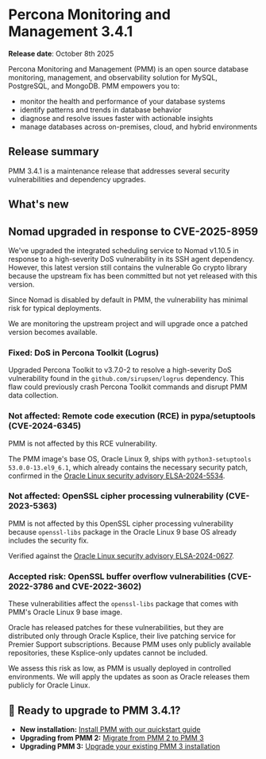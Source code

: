 # Percona Monitoring and Management 3.4.1

**Release date**: October 8th 2025

Percona Monitoring and Management (PMM) is an open source database monitoring, management, and observability solution for MySQL, PostgreSQL, and MongoDB. PMM empowers you to:

- monitor the health and performance of your database systems
- identify patterns and trends in database behavior
- diagnose and resolve issues faster with actionable insights
- manage databases across on-premises, cloud, and hybrid environments

## Release summary

PMM 3.4.1 is a maintenance release that addresses several security vulnerabilities and dependency upgrades.

## What's new

## Nomad upgraded in response to CVE-2025-8959
We've upgraded the integrated scheduling service to Nomad v1.10.5 in response to a high-severity DoS vulnerability in its SSH agent dependency. However, this latest version still contains the vulnerable Go crypto library because the upstream fix has been committed but not yet released with this version.

Since Nomad is disabled by default in PMM, the vulnerability has minimal risk for typical deployments.

We are monitoring the upstream project and will upgrade once a patched version becomes available.

### Fixed: DoS in Percona Toolkit (Logrus)
Upgraded Percona Toolkit to v3.7.0-2 to resolve a high-severity DoS vulnerability found in the `github.com/sirupsen/logrus` dependency. This flaw could previously crash Percona Toolkit commands and disrupt PMM data collection.

### Not affected: Remote code execution (RCE) in pypa/setuptools (CVE-2024-6345)
PMM is not affected by this RCE vulnerability. 

The PMM image's base OS, Oracle Linux 9, ships with `python3-setuptools 53.0.0-13.el9_6.1`, which already contains the necessary security patch,  confirmed in the [Oracle Linux security advisory ELSA-2024-5534](https://linux.oracle.com/errata/ELSA-2024-5534.html).

### Not affected: OpenSSL cipher processing vulnerability (CVE-2023-5363)
PMM is not affected by this OpenSSL cipher processing vulnerability because `openssl-libs` package in the Oracle Linux 9 base OS already includes the security fix.

Verified against the [Oracle Linux security advisory ELSA-2024-0627](https://linux.oracle.com/errata/ELSA-2024-0627.html).

### Accepted risk: OpenSSL buffer overflow vulnerabilities (CVE-2022-3786 and CVE-2022-3602)
These vulnerabilities affect the `openssl-libs` package that comes with PMM's Oracle Linux 9 base image.

Oracle has released patches for these vulnerabilities, but they are distributed only through Oracle Ksplice, their live patching service for Premier Support subscriptions. Because PMM uses only publicly available repositories, these Ksplice-only updates cannot be included.

We assess this risk as low, as PMM is usually deployed in controlled environments. We will apply the updates as soon as Oracle releases them publicly for Oracle Linux.

## 🚀 Ready to upgrade to PMM 3.4.1?

- **New installation:** [Install PMM with our quickstart guide](../quickstart/quickstart.md)
- **Upgrading from PMM 2:** [Migrate from PMM 2 to PMM 3](../pmm-upgrade/migrating_from_pmm_2.md)
- **Upgrading PMM 3:** [Upgrade your existing PMM 3 installation](../pmm-upgrade/index.md) 

